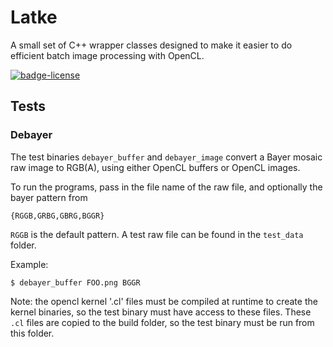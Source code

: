 # Latke

A small set of C++ wrapper classes designed to make it easier to do
efficient batch image processing with OpenCL.

[![badge-license]][link-license]

## Tests

### Debayer

The test binaries `debayer_buffer` and `debayer_image` convert a Bayer mosaic raw image to RGB(A),
using either OpenCL buffers or OpenCL images. 

To run the programs, pass in the file name of the raw file, and optionally the bayer pattern from

`{RGGB,GRBG,GBRG,BGGR} `

`RGGB` is the default pattern. A test raw file can be found in the `test_data` folder.

Example:

`$ debayer_buffer FOO.png BGGR`

Note: the opencl kernel '.cl' files must be compiled at runtime to create the kernel binaries, so the test binary
must have access to these files. These `.cl` files are copied to the build folder, so the test binary
must be run from this folder.  


[badge-license]: https://img.shields.io/badge/License-LGPL%20v2-blue.svg "LGPL v2"
[link-license]: https://github.com/GrokImageCompression/latke/blob/master/COPYING "LGPLv2"
